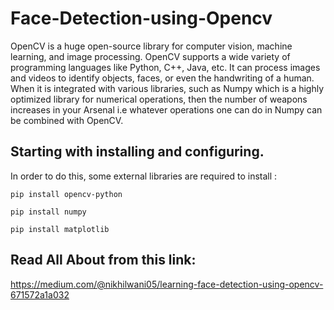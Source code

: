 # Face-Detection-using-Opencv

OpenCV is a huge open-source library for computer vision, machine learning, and image processing. OpenCV supports a wide variety of programming languages like Python, C++, Java, etc. It can process images and videos to identify objects, faces, or even the handwriting of a human. When it is integrated with various libraries, such as Numpy which is a highly optimized library for numerical operations, then the number of weapons increases in your Arsenal i.e whatever operations one can do in Numpy can be combined with OpenCV.

## Starting with installing and configuring.

In order to do this, some external libraries are required to install :

<code>pip install opencv-python</code>
  
<code>pip install numpy</code>

<code>pip install matplotlib</code>

## Read All About from this link:

https://medium.com/@nikhilwani05/learning-face-detection-using-opencv-671572a1a032
